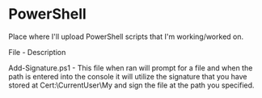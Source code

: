 # PowerShell
Place where I'll upload PowerShell scripts that I'm working/worked on.

File - Description

Add-Signature.ps1 - This file when ran will prompt for a file and when the path is entered into the console it will utilize the signature that you have stored at Cert:\CurrentUser\My and sign the file at the path you specified.
